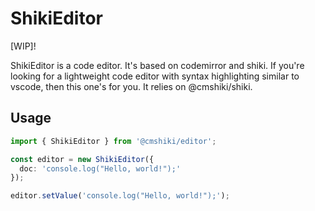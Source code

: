 # ShikiEditor

[WIP]!

ShikiEditor is a code editor. It's based on codemirror and shiki. If you're looking for a lightweight code editor with syntax highlighting similar to vscode, then this one's for you. It relies on @cmshiki/shiki.

## Usage

```ts
import { ShikiEditor } from '@cmshiki/editor';

const editor = new ShikiEditor({
  doc: 'console.log("Hello, world!");'
});

editor.setValue('console.log("Hello, world!");');
```
